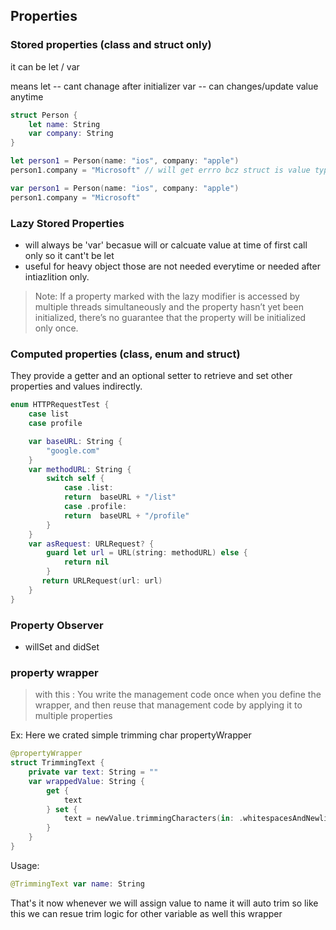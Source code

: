 
## Properties 

### Stored properties (class and struct only)

it can be let / var 

means let -- cant chanage after initializer 
var -- can changes/update value anytime

```swift
struct Person {
    let name: String
    var company: String
}

let person1 = Person(name: "ios", company: "apple")
person1.company = "Microsoft" // will get errro bcz struct is value type ..

var person1 = Person(name: "ios", company: "apple")
person1.company = "Microsoft"

```

### Lazy Stored Properties
- will always be 'var' becasue will or calcuate value at time of first call only so it cant't be let
- useful for heavy object those are not needed everytime or needed after intiazlition only.

> Note: 
If a property marked with the lazy modifier is accessed by multiple threads simultaneously and the property hasn’t yet been initialized, there’s no guarantee that the property will be initialized only once.


### Computed properties (class, enum and struct)

They provide a getter and an optional setter to retrieve and set other properties and values indirectly.

```swift
enum HTTPRequestTest {
    case list
    case profile

    var baseURL: String {
        "google.com"
    }
    var methodURL: String {
        switch self {
            case .list:
            return  baseURL + "/list"
            case .profile:
            return  baseURL + "/profile"
        }
    }
    var asRequest: URLRequest? {
        guard let url = URL(string: methodURL) else {
            return nil
        }
       return URLRequest(url: url)
    }
}

```

### Property Observer 

- willSet and didSet 

### property wrapper 

> with this : 
You write the management code once when you define the wrapper, and then reuse that management code by applying it to multiple properties

Ex: Here we crated simple trimming char propertyWrapper 

```swift
@propertyWrapper
struct TrimmingText {
    private var text: String = ""
    var wrappedValue: String {
        get {
            text
        } set {
            text = newValue.trimmingCharacters(in: .whitespacesAndNewlines)
        }
    }
}
```
Usage: 

```swift
@TrimmingText var name: String
```

That's it now whenever we will assign value to name it will auto trim so like this we can resue trim logic for other variable as well this wrapper
